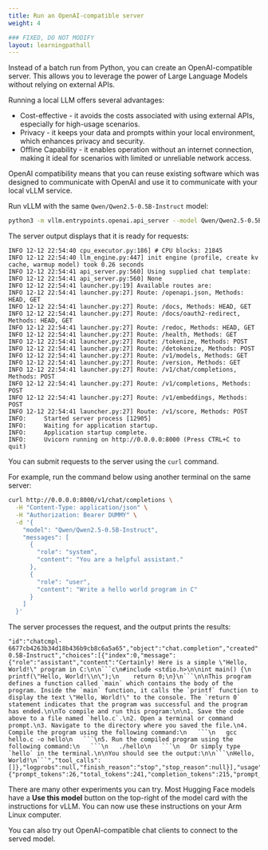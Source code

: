 ```yaml
---
title: Run an OpenAI-compatible server
weight: 4

### FIXED, DO NOT MODIFY
layout: learningpathall
---
```


Instead of a batch run from Python, you can create an OpenAI-compatible server. This allows you to leverage the power of Large Language Models without relying on external APIs. 

Running a local LLM offers several advantages:

* Cost-effective - it avoids the costs associated with using external APIs, especially for high-usage scenarios.   
* Privacy - it keeps your data and prompts within your local environment, which enhances privacy and security.
* Offline Capability - it enables operation without an internet connection, making it ideal for scenarios with limited or unreliable network access.

OpenAI compatibility means that you can reuse existing software which was designed to communicate with OpenAI and use it to communicate with your local vLLM service.

Run vLLM with the same `Qwen/Qwen2.5-0.5B-Instruct` model:

```bash
python3 -m vllm.entrypoints.openai.api_server --model Qwen/Qwen2.5-0.5B-Instruct --dtype float16 --max-num-batched-tokens 32768
```

The server output displays that it is ready for requests:

```output
INFO 12-12 22:54:40 cpu_executor.py:186] # CPU blocks: 21845
INFO 12-12 22:54:40 llm_engine.py:447] init engine (profile, create kv cache, warmup model) took 0.26 seconds
INFO 12-12 22:54:41 api_server.py:560] Using supplied chat template:
INFO 12-12 22:54:41 api_server.py:560] None
INFO 12-12 22:54:41 launcher.py:19] Available routes are:
INFO 12-12 22:54:41 launcher.py:27] Route: /openapi.json, Methods: HEAD, GET
INFO 12-12 22:54:41 launcher.py:27] Route: /docs, Methods: HEAD, GET
INFO 12-12 22:54:41 launcher.py:27] Route: /docs/oauth2-redirect, Methods: HEAD, GET
INFO 12-12 22:54:41 launcher.py:27] Route: /redoc, Methods: HEAD, GET
INFO 12-12 22:54:41 launcher.py:27] Route: /health, Methods: GET
INFO 12-12 22:54:41 launcher.py:27] Route: /tokenize, Methods: POST
INFO 12-12 22:54:41 launcher.py:27] Route: /detokenize, Methods: POST
INFO 12-12 22:54:41 launcher.py:27] Route: /v1/models, Methods: GET
INFO 12-12 22:54:41 launcher.py:27] Route: /version, Methods: GET
INFO 12-12 22:54:41 launcher.py:27] Route: /v1/chat/completions, Methods: POST
INFO 12-12 22:54:41 launcher.py:27] Route: /v1/completions, Methods: POST
INFO 12-12 22:54:41 launcher.py:27] Route: /v1/embeddings, Methods: POST
INFO 12-12 22:54:41 launcher.py:27] Route: /v1/score, Methods: POST
INFO:     Started server process [12905]
INFO:     Waiting for application startup.
INFO:     Application startup complete.
INFO:     Uvicorn running on http://0.0.0.0:8000 (Press CTRL+C to quit)
```

You can submit requests to the server using the `curl` command.

For example, run the command below using another terminal on the same server:

```bash
curl http://0.0.0.0:8000/v1/chat/completions \
  -H "Content-Type: application/json" \
  -H "Authorization: Bearer DUMMY" \
  -d '{
    "model": "Qwen/Qwen2.5-0.5B-Instruct",
    "messages": [
      {
        "role": "system",
        "content": "You are a helpful assistant."
      },
      {
        "role": "user",
        "content": "Write a hello world program in C"
      }
    ]
  }'
```

The server processes the request, and the output prints the results:

```output
"id":"chatcmpl-6677cb4263b34d18b436b9cb8c6a5a65","object":"chat.completion","created":1734044182,"model":"Qwen/Qwen2.5-0.5B-Instruct","choices":[{"index":0,"message":{"role":"assistant","content":"Certainly! Here is a simple \"Hello, World!\" program in C:\n\n```c\n#include <stdio.h>\n\nint main() {\n    printf(\"Hello, World!\\n\");\n    return 0;\n}\n```\n\nThis program defines a function called `main` which contains the body of the program. Inside the `main` function, it calls the `printf` function to display the text \"Hello, World!\" to the console. The `return 0` statement indicates that the program was successful and the program has ended.\n\nTo compile and run this program:\n\n1. Save the code above to a file named `hello.c`.\n2. Open a terminal or command prompt.\n3. Navigate to the directory where you saved the file.\n4. Compile the program using the following command:\n   ```\n   gcc hello.c -o hello\n   ```\n5. Run the compiled program using the following command:\n   ```\n   ./hello\n   ```\n   Or simply type `hello` in the terminal.\n\nYou should see the output:\n\n```\nHello, World!\n```","tool_calls":[]},"logprobs":null,"finish_reason":"stop","stop_reason":null}],"usage":{"prompt_tokens":26,"total_tokens":241,"completion_tokens":215,"prompt_tokens_details":null},"prompt_logprobs":null}
```

There are many other experiments you can try. Most Hugging Face models have a **Use this model** button on the top-right of the model card with the instructions for vLLM. You can now use these instructions on your Arm Linux computer.

You can also try out OpenAI-compatible chat clients to connect to the served model.
